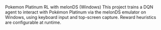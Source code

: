 Pokemon Platinum RL with melonDS (Windows)
This project trains a DQN agent to interact with Pokémon Platinum via the melonDS emulator on Windows, using keyboard input and top-screen capture. Reward heuristics are configurable at runtime.